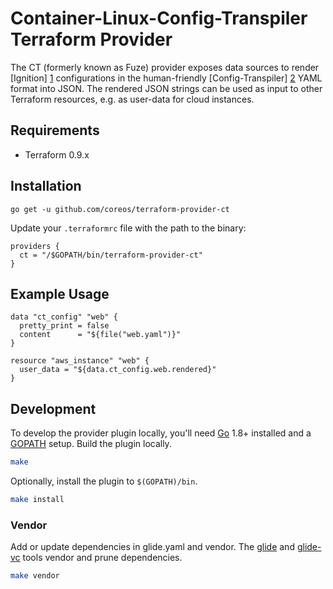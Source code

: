 # Container-Linux-Config-Transpiler Terraform Provider

The CT (formerly known as Fuze) provider exposes data sources to render [Ignition] [1]
configurations in the human-friendly [Config-Transpiler] [2] YAML format into
JSON.  The rendered JSON strings can be used as input to other
Terraform resources, e.g. as user-data for cloud instances.

  [1]: https://github.com/coreos/ignition "Ignition"
  [2]: https://github.com/coreos/container-linux-config-transpiler "CT"

## Requirements

* Terraform 0.9.x

## Installation

`go get -u github.com/coreos/terraform-provider-ct`

Update your `.terraformrc` file with the path to the binary:

```hcl
providers {
  ct = "/$GOPATH/bin/terraform-provider-ct"
}
```

## Example Usage

```hcl
data "ct_config" "web" {
  pretty_print = false
  content      = "${file("web.yaml")}"
}

resource "aws_instance" "web" {
  user_data = "${data.ct_config.web.rendered}"
}
```

## Development

To develop the provider plugin locally, you'll need [Go](http://www.golang.org/) 1.8+ installed and a [GOPATH](http://golang.org/doc/code.html#GOPATH) setup. Build the plugin locally.

```sh
make
```

Optionally, install the plugin to `$(GOPATH)/bin`.

```sh
make install
```

### Vendor

Add or update dependencies in glide.yaml and vendor. The [glide](https://github.com/Masterminds/glide) and [glide-vc](https://github.com/sgotti/glide-vc) tools vendor and prune dependencies.

```sh
make vendor
```
